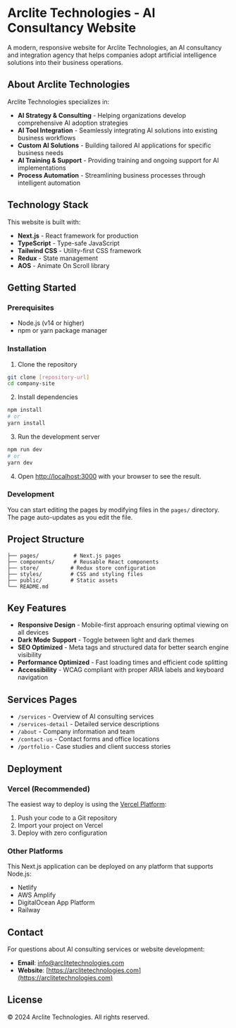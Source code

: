 # Arclite Technologies - AI Consultancy Website

A modern, responsive website for Arclite Technologies, an AI consultancy and integration agency that helps companies adopt artificial intelligence solutions into their business operations.

## About Arclite Technologies

Arclite Technologies specializes in:
- **AI Strategy & Consulting** - Helping organizations develop comprehensive AI adoption strategies
- **AI Tool Integration** - Seamlessly integrating AI solutions into existing business workflows
- **Custom AI Solutions** - Building tailored AI applications for specific business needs
- **AI Training & Support** - Providing training and ongoing support for AI implementations
- **Process Automation** - Streamlining business processes through intelligent automation

## Technology Stack

This website is built with:
- **Next.js** - React framework for production
- **TypeScript** - Type-safe JavaScript
- **Tailwind CSS** - Utility-first CSS framework
- **Redux** - State management
- **AOS** - Animate On Scroll library

## Getting Started

### Prerequisites
- Node.js (v14 or higher)
- npm or yarn package manager

### Installation

1. Clone the repository
```bash
git clone [repository-url]
cd company-site
```

2. Install dependencies
```bash
npm install
# or
yarn install
```

3. Run the development server
```bash
npm run dev
# or
yarn dev
```

4. Open [http://localhost:3000](http://localhost:3000) with your browser to see the result.

### Development

You can start editing the pages by modifying files in the `pages/` directory. The page auto-updates as you edit the file.

## Project Structure

```
├── pages/           # Next.js pages
├── components/      # Reusable React components
├── store/          # Redux store configuration
├── styles/         # CSS and styling files
├── public/         # Static assets
└── README.md
```

## Key Features

- **Responsive Design** - Mobile-first approach ensuring optimal viewing on all devices
- **Dark Mode Support** - Toggle between light and dark themes
- **SEO Optimized** - Meta tags and structured data for better search engine visibility
- **Performance Optimized** - Fast loading times and efficient code splitting
- **Accessibility** - WCAG compliant with proper ARIA labels and keyboard navigation

## Services Pages

- `/services` - Overview of AI consulting services
- `/services-detail` - Detailed service descriptions
- `/about` - Company information and team
- `/contact-us` - Contact forms and office locations
- `/portfolio` - Case studies and client success stories

## Deployment

### Vercel (Recommended)
The easiest way to deploy is using the [Vercel Platform](https://vercel.com/new?utm_medium=default-template&filter=next.js&utm_source=create-next-app&utm_campaign=create-next-app-readme):

1. Push your code to a Git repository
2. Import your project on Vercel
3. Deploy with zero configuration

### Other Platforms
This Next.js application can be deployed on any platform that supports Node.js:
- Netlify
- AWS Amplify
- DigitalOcean App Platform
- Railway

## Contact

For questions about AI consulting services or website development:
- **Email**: info@arclitetechnologies.com
- **Website**: [https://arclitetechnologies.com](https://arclitetechnologies.com)

## License

© 2024 Arclite Technologies. All rights reserved.
